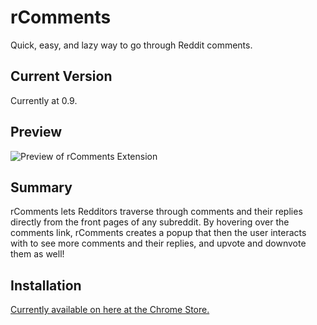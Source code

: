 rComments
=========

Quick, easy, and lazy way to go through Reddit comments.

## Current Version
Currently at 0.9.

## Preview
![Preview of rComments Extension](http://i.imgur.com/eCCXXrm.gif)

## Summary
rComments lets Redditors traverse through comments and their replies directly from the front pages of any subreddit. By hovering over the comments link, rComments creates a popup that then the user interacts with to see more comments and their replies, and upvote and downvote them as well! 

## Installation
[Currently available on here at the Chrome Store.](https://chrome.google.com/webstore/detail/rcomments/njkilkdmdolbjonbfjhmknefhdccioig?authuser=1)
